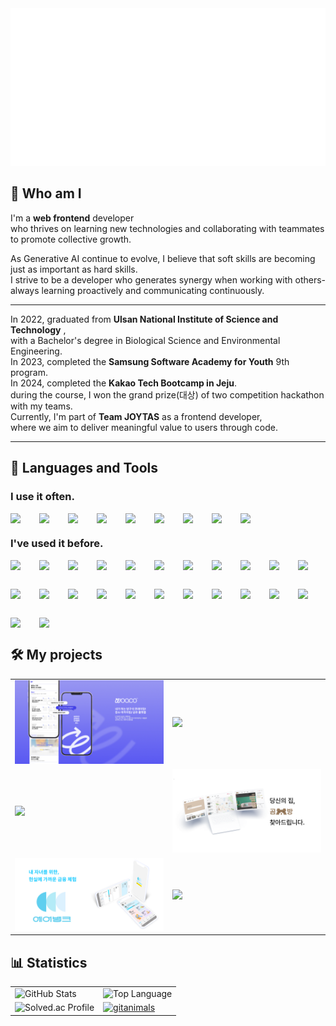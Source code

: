 <img src="./myname.svg">
<!-- <a href="https://HidenLee.github.io/" target="_blank"><img alt="GitHub" src="http://img.shields.io/badge/-Tech%20blog-black?style=flat-square&logo=github&link=https://HidenLee.github.io/"></a> -->

## 🧐 Who am I
I'm a **web frontend** developer  
who thrives on learning new technologies and collaborating with teammates to promote collective growth.

As Generative AI continue to evolve, 
I believe that soft skills are becoming just as important as hard skills.  
I strive to be a developer who generates synergy when working with others-  
always learning proactively and communicating continuously.
<hr>

In 2022, graduated from **Ulsan National Institute of Science and Technology** ,   
with a Bachelor's degree in Biological Science and Environmental Engineering. 
<br>
In 2023, completed the **Samsung Software Academy for Youth** 9th program.
<br>
In 2024, completed the **Kakao Tech Bootcamp in Jeju**.  
during the course, I won the grand prize(대상) of two competition hackathon with my teams.
<br>
Currently, I'm part of **Team JOYTAS** as a frontend developer,  
where we aim to deliver meaningful value to users through code.

<hr>

## 🔨 Languages and Tools
### I use it often.
<div style="display:flex;gap:30px;flex-wrap:wrap;">

  <img src="https://img.shields.io/badge/Git-F05032?style=flat-square&logo=git&logoColor=white"/>
  <img src="https://img.shields.io/badge/GitHub-181717?style=flat-square&logo=GitHub&logoColor=white"/>  
  <img src="https://img.shields.io/badge/JavaScript-F7DF1E?style=flat-square&logo=javascript&logoColor=black"/>
  <img src="https://img.shields.io/badge/Next.js-000000?style=flat-square&logo=Next.js&logoColor=white"/>
  <img src="https://img.shields.io/badge/React-61DAFB?style=flat-square&logo=React&logoColor=black"/>
  <img src="https://img.shields.io/badge/Tailwind CSS-06B6D4?style=flat-square&logo=TailwindCSS&logoColor=white"/>
  <img src="https://img.shields.io/badge/Typescript-3178C6?style=flat-square&logo=Typescript&logoColor=white"/>
  <img src="https://img.shields.io/badge/Visual Studio Code-007ACC?style=flat-square&logo=VisualStudioCode&logoColor=white"/>
  <img src="https://img.shields.io/badge/WebStorm-000000?style=flat-square&logo=WebStorm&logoColor=white"/> 

</div>


### I've used it before.

<div style="display:flex;gap:30px;flex-wrap:wrap;"> 
  <img src="https://img.shields.io/badge/Amazon AWS-232F3E?style=flat-square&logo=amazonaws&logoColor=white"/>
  <img src="https://img.shields.io/badge/Anaconda-44A833?style=flat-square&logo=Anaconda&logoColor=white"/>
  <img src="https://img.shields.io/badge/Android-3DDC84?style=flat-square&logo=android&logoColor=white"/>
  <img src="https://img.shields.io/badge/Android Studio-3DDC84?style=flat-square&logo=AndroidStudio&logoColor=white"/>
  <img src="https://img.shields.io/badge/Bootstrapap-7952B3?style=flat-square&logo=bootstrap&logoColor=white"/>
  <img src="https://img.shields.io/badge/C++-00599C?style=flat-square&logo=C%2B%2B&logoColor=white"/>
  <img src="https://img.shields.io/badge/CSS3-1572B6?style=flat-square&logo=css3&logoColor=white"/>
  <img src="https://img.shields.io/badge/django-092E20?style=flat-square&logo=django&logoColor=white"/>
  <img src="https://img.shields.io/badge/Docker-2496ED?style=flat-square&logo=Docker&logoColor=white"/>
  <img src="https://img.shields.io/badge/HTML5-E34F26?style=flat-square&logo=html5&logoColor=white"/>
  <img src="https://img.shields.io/badge/JSS-F7DF1E?style=flat-square&logo=JSS&logoColor=black"/>
  <img src="https://img.shields.io/badge/JSON-000000?style=flat-square&logo=json&logoColor=white"/>
  <img src="https://img.shields.io/badge/Linux-FCC624?style=flat-square&logo=linux&logoColor=black"/>
  <img src="https://img.shields.io/badge/MariaDB-003545?style=flat-square&logo=mariaDB&logoColor=white"/>
  <img src="https://img.shields.io/badge/MongoDB-47A248?style=flat-square&logo=MongoDB&logoColor=white"/>
  <img src="https://img.shields.io/badge/MySQL-4479A1?style=flat-square&logo=MySQL&logoColor=white"/>
  <img src="https://img.shields.io/badge/Node.js-339933?style=flat-square&logo=Node.js&logoColor=white"/>
  <img src="https://img.shields.io/badge/Postman-FF6C37?style=flat-square&logo=Postman&logoColor=white"/>
  <img src="https://img.shields.io/badge/PyCharm-000000?style=flat-square&logo=PyCharm&logoColor=white"/>
  <img src="https://img.shields.io/badge/Python-3776AB?style=flat-square&logo=Python&logoColor=white"/>
  <img src="https://img.shields.io/badge/styled components-DB7093?style=flat-square&logo=styled-components&logoColor=white"/>
  <img src="https://img.shields.io/badge/Ubuntu-E95420?style=flat-square&logo=Ubuntu&logoColor=white"/>
  <img src="https://img.shields.io/badge/Visual Studio-5C2D91?style=flat-square&logo=VisualStudio&logoColor=white"/>
  <img src="https://img.shields.io/badge/Vue.js-4FC08D?style=flat-square&logo=Vue.js&logoColor=white"/>
</div>


## 🛠️ My projects

<table>
  <tr>
    <td>
      <a href="https://github.com/team-joytas/wooco-fe">
        <img src="https://github.com/team-joytas/wooco-fe/raw/dev/docs/assets/cover.png" width="400" />
      </a>
    </td>
    <td>
      <a href="https://github.com/HidenLee/5-CKNS-final-front">
        <img src="https://github.com/user-attachments/assets/c389a9c2-6e1c-425f-b10a-1ef4db17df05" width="400" />
      </a>
    </td>
  </tr>
  <tr>
    <td>
      <a href="https://github.com/sambonghada/chi-mung-fe">
        <img src="https://github.com/user-attachments/assets/2858d191-4f28-4322-bb76-b1f13b47fff3" width="400" />
      </a>
    </td>
    <td>
      <a href="https://github.com/HidenLee/GomBang">
        <img src="https://github.com/HidenLee/GomBang/raw/master/GomBang_thumbnail.png" width="400" />
      </a>
    </td>
  </tr>
  <tr>
    <td>
      <a href="https://github.com/ssafy-pangpang/airbank/">
        <img src="https://github.com/ssafy-pangpang/airbank/raw/master/docs/thumbnail.png" width="400" />
      </a>
    </td>
    <td>
      <a href="https://github.com/Stellargram/Project_Stellargram">
        <img src="https://github.com/Stellargram/Project_Stellargram/raw/master/exec/image/StellargramMockUp.png" width="400" />
      </a>
    </td>
  </tr>
</table>

## 📊 Statistics


<table>
  <tr>
    <td>
      <img alt="GitHub Stats" src="https://github-readme-stats.vercel.app/api?username=HidenLee&show_icons=true&hide=issues&icon_color=000000&hide_border=true&title_color=5391FE&text_color=555" style="width: 100%; max-width: 400px; height: auto;" />
    </td>
    <td>
      <img alt="Top Language" src="https://github-readme-stats.vercel.app/api/top-langs/?username=HidenLee&hide=html,&hide_border=true&title_color=5391FE&text_color=555&layout=compact" style="width: 100%; max-width: 400px;  height: auto;" />
    </td>
  </tr>
  <tr>
    <td>     
      <img alt="Solved.ac Profile" src="http://mazassumnida.wtf/api/v2/generate_badge?boj=hyundo1995" style="width: 100%; max-width: 300px; height: auto;" />
    </td>
    <td>
      <a href="https://www.gitanimals.org/">
        <img
          src="https://render.gitanimals.org/guilds/681112822797579739/draw"
          width="600"
          height="300"
          alt="gitanimals"
        />
      </a>
    </td>
  </tr>
</table>
